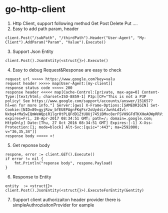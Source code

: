 # go-http-client

#### 
1. Http Client, support following method
Get
Post
Delete
Put
....
2. Easy to add path param, header
```
client.Post("/subPath", "/thirdPath").Header("User-Agent", "My-Client").AddParam("Param", "Value").Execute()
```
3. Support Json Entity
```
client.Post().JsonEntity(<struct{}>).Execute()
```
4. Easy to debug
Request&Response are easy to check
```
request url >>>>> https://www.google.com?key=valu
request header >>>>> map[User-Agent:[my-client]]
response status code <<<<< 200
response header <<<<< map[Cache-Control:[private, max-age=0] Content-Type:[text/html; charset=ISO-8859-1] P3p:[CP="This is not a P3P policy! See https://www.google.com/support/accounts/answer/151657?hl=en for more info."] Server:[gws] X-Frame-Options:[SAMEORIGIN] Set-Cookie:[NID=89=gyjRzw_bfEUEPAgnFKqFsr2oUydsLrJwnhLdIvl-Nxbq4rMa5wIQmWeWQpiR1lgr0tPLQFdD1ZtU8Uj745iBMvc8erFSVH9GFdTKXHeAOWpRRVigQ4MU7HAp5XGyvdIfwQkWl377tRujQA; expires=Fri, 28-Apr-2017 08:34:51 GMT; path=/; domain=.google.com; HttpOnly] Date:[Thu, 27 Oct 2016 08:34:51 GMT] Expires:[-1] X-Xss-Protection:[1; mode=block] Alt-Svc:[quic=":443"; ma=2592000; v="36,35,34"]]
response body <<<<< <!
```
5. Get reponse body
```golang
respone, error := client.GET().Execute()
if error != nil {
	fmt.Println("reponse body", respone.Payload)
}
```
6. Response to Entity
```golang
entity  := <struct{}>
client.Post().JsonEntity(<struct{}>).ExecuteForEntity(&entity)
```
7. Support client authorizaiton header provider
there is simpleAuthroziaitonProvider for eample
